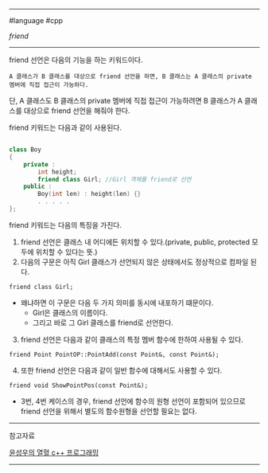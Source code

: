 
---

#language #cpp 

*friend*

---

friend 선언은 다음의 기능을 하는 키워드이다.

	A 클래스가 B 클래스를 대상으로 friend 선언을 하면, B 클래스는 A 클래스의 private 멤버에 직접 접근이 가능하다.

단, A 클래스도 B 클래스의 private 멤버에 직접 접근이 가능하려면 B 클래스가 A 클래스를 대상으로 friend 선언을 해줘야 한다.

friend 키워드는 다음과 같이 사용된다.

```cpp

class Boy
{
	private :
		int height;
		friend class Girl; //Girl 객체를 friend로 선언
	public :
		Boy(int len) : height(len) {}
		. . . . .
};

```

friend 키워드는 다음의 특징을 가진다.

1. friend 선언은 클래스 내 어디에든 위치할 수 있다.(private, public, protected 모두에 위치할 수 있다는 뜻.)
2. 다음의 구문은 아직 Girl 클래스가 선언되지 않은 상태에서도 정상적으로 컴파일 된다.

`friend class Girl;`

- 왜냐하면 이 구문은 다음 두 가지 의미를 동시에 내포하기 떄문이다.
	- Girl은 클래스의 이름이다.
	- 그리고 바로 그 Girl 클래스를 friend로 선언한다.

3. friend 선언은 다음과 같이 클래스의 특정 멤버 함수에 한하여 사용될 수 있다.

`friend Point PointOP::PointAdd(const Point&, const Point&);`

4. 또한 friend 선언은 다음과 같이 일반 함수에 대해서도 사용할 수 있다.

`friend void ShowPointPos(const Point&);`

+ 3번, 4번 케이스의 경우, friend 선언에 함수의 원형 선언이 포함되어 있으므로 friend 선언을 위해서 별도의 함수원형을 선언할 필요는 없다.

---

참고자료

[윤성우의 열혈 c++ 프로그래밍](https://product.kyobobook.co.kr/detail/S000001589147)

---